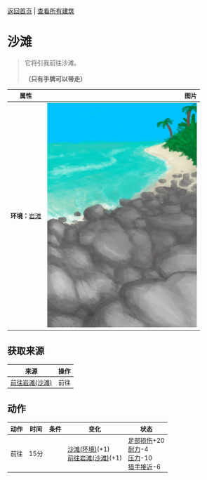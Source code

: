 [返回首页](index.md)   |  [查看所有建筑](building.md)
# 沙滩  
> 它将引我前往沙滩。<br><br><b>（只有手牌可以带走）</b>  
  
  属性  |   图片   
 ----  |  ----:   
 **环境：**[岩滩](Rocks.md)  |  ![](Sprite/BeachPath.png)   
  
## 获取来源  
来源  |  操作  
----  |  ----  
[前往岩滩(沙滩)](Path_BeachToRocks.md)  |  前往  
## 动作  
动作  |  时间  |  条件  |  变化  |  状态  
----  |  ----  |  ----  |  ----  |  ----  
前往  |  15分  |    |  [沙滩(环境)](Env_Beach.md)(+1)<br>[前往岩滩(沙滩)](Path_BeachToRocks.md)(+1)  |  [足部损伤](FootDamage.md)+20<br>[耐力](Stamina.md)-4<br>[压力](Stress.md)-10<br>[猎手接近](HuntersProximity.md)-6  
